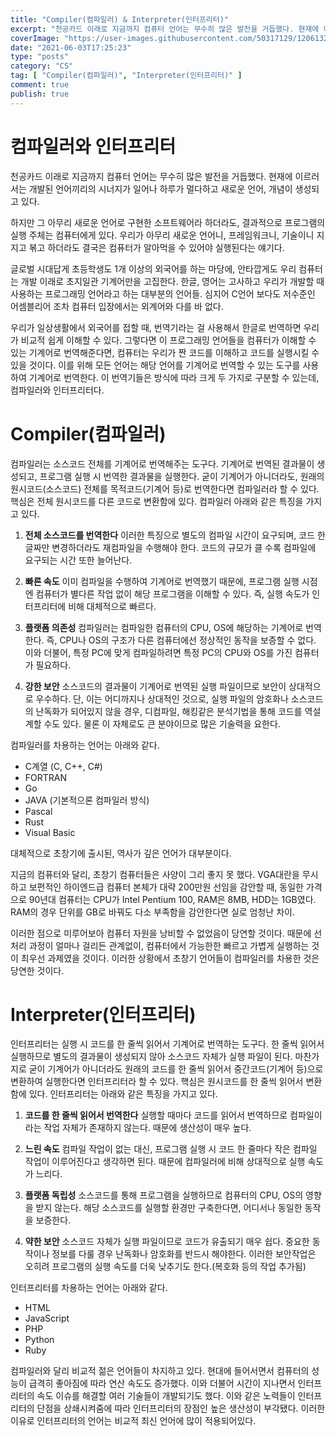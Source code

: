 ```yaml
---
title: "Compiler(컴파일러) & Interpreter(인터프리터)"
excerpt: "천공카드 이래로 지금까지 컴퓨터 언어는 무수히 많은 발전을 거듭했다. 현재에 이르러서는 개발된 언어끼리의 시너지가 일어나 하루가 멀다하고 새로운 언어, 개념이 생성되고 있다. 하지만 그 아무리 새로운 언어로 구현한 소프트웨어라 하더라도, 결과적으로 프로그램의 실행 주체는 컴퓨터에게 있다. 우리가 아무리 새로운 언어니, 프레임워크니, 기술이니 지지고 볶고 하더라도 결국은 컴퓨터가 알아먹을 수 있어야 실행된다는 얘기다. 글로벌 시대답게 초등학생도 1개 이상의 외국어를 하는 마당에, 안타깝게도 우리 컴퓨터는 개발 이래로 초지일관 기계어만을 고집한다. 한글, 영어는 고사하고 우리가 개발할 때 사용하는 프로그래밍 언어라고 하는 대부분의 언어들. 심지어 C언어 보다도 저수준인 어셈블리어 조차 컴퓨터 입장에서는 외계어와 다를 바 없다."
coverImage: "https://user-images.githubusercontent.com/50317129/120613280-0a79f980-c491-11eb-81a9-15e63062db75.png"
date: "2021-06-03T17:25:23"
type: "posts"
category: "CS"
tag: [ "Compiler(컴파일러)", "Interpreter(인터프리터)" ]
comment: true
publish: true
---
```


# 컴파일러와 인터프리터

천공카드 이래로 지금까지 컴퓨터 언어는 무수히 많은 발전을 거듭했다. 현재에 이르러서는 개발된 언어끼리의 시너지가 일어나 하루가 멀다하고 새로운 언어, 개념이 생성되고 있다.

하지만 그 아무리 새로운 언어로 구현한 소프트웨어라 하더라도, 결과적으로 프로그램의 실행 주체는 컴퓨터에게 있다. 우리가 아무리 새로운 언어니, 프레임워크니, 기술이니 지지고 볶고 하더라도 결국은 컴퓨터가 알아먹을 수 있어야 실행된다는 얘기다.

글로벌 시대답게 초등학생도 1개 이상의 외국어를 하는 마당에, 안타깝게도 우리 컴퓨터는 개발 이래로 초지일관 기계어만을 고집한다. 한글, 영어는 고사하고 우리가 개발할 때 사용하는 프로그래밍 언어라고 하는 대부분의 언어들. 심지어 C언어 보다도 저수준인 어셈블리어 조차 컴퓨터 입장에서는 외계어와 다를 바 없다.

우리가 일상생활에서 외국어를 접할 때, 번역기라는 걸 사용해서 한글로 번역하면 우리가 비교적 쉽게 이해할 수 있다. 그렇다면 이 프로그래밍 언어들을 컴퓨터가 이해할 수 있는 기계어로 번역해준다면, 컴퓨터는 우리가 짠 코드를 이해하고 코드를 실행시킬 수 있을 것이다. 이를 위해 모든 언어는 해당 언어를 기계어로 번역할 수 있는 도구를 사용하여 기계어로 번역한다. 이 번역기들은 방식에 따라 크게 두 가지로 구분할 수 있는데, <span class="green-500">컴파일러</span>와 <span class="orange-500">인터프리터</span>다.

# Compiler(컴파일러)

<span class="green-500">컴파일러</span>는 소스코드 전체를 기계어로 번역해주는 도구다. 기계어로 번역된 결과물이 생성되고, 프로그램 실행 시 번역한 결과물을 실행한다. 굳이 기계어가 아니더라도, 원래의 원시코드(소스코드) 전체를 목적코드(기계어 등)로 번역한다면 <span class="green-500">컴파일러</span>라 할 수 있다. 핵심은 전체 원시코드를 다른 코드로 변환함에 있다. <span class="green-500">컴파일러</span> 아래와 같은 특징을 가지고 있다.

1. **전체 소스코드를 번역한다**
   이러한 특징으로 별도의 컴파일 시간이 요구되며, 코드 한 글짜만 변경하더라도 재컴파일을 수행해야 한다. 코드의 규모가 클 수록 컴파일에 요구되는 시간 또한 늘어난다.

2. **빠른 속도**
   이미 컴파일을 수행하여 기계어로 번역했기 때문에, 프로그램 실행 시점엔 컴퓨터가 별다른 작업 없이 해당 프로그램을 이해할 수 있다. 즉, 실행 속도가 <span class="orange-500">인터프리터</span>에 비해 대체적으로 빠르다.

3. **플랫폼 의존성**
   <span class="green-500">컴파일러</span>는 컴파일한 컴퓨터의 CPU, OS에 해당하는 기계어로 번역한다. 즉, CPU나 OS의 구조가 다른 컴퓨터에선 정상적인 동작을 보증할 수 없다. 이와 더불어, 특정 PC에 맞게 컴파일하려면 특정 PC의 CPU와 OS를 가진 컴퓨터가 필요하다.

4. **강한 보안**
   소스코드의 결과물이 기계어로 번역된 실행 파일이므로 보안이 상대적으로 우수하다. 단, 이는 어디까지나 상대적인 것으로, 실행 파일의 암호화나 소스코드의 난독화가 되어있지 않을 경우, 디컴파일, 해킹같은 분석기법을 통해 코드를 역설계할 수도 있다. 물론 이 자체로도 큰 분야이므로 많은 기술력을 요한다.

<span class="green-500">컴파일러</span>를 차용하는 언어는 아래와 같다.

* C계열 (C, C++, C#)
* FORTRAN
* Go
* JAVA (기본적으론 컴파일러 방식)
* Pascal
* Rust
* Visual Basic

대체적으로 초창기에 출시된, 역사가 깊은 언어가 대부분이다.

지금의 컴퓨터와 달리, 초창기 컴퓨터들은 사양이 그리 좋지 못 했다. VGA대란을 무시하고 보편적인 하이엔드급 컴퓨터 본체가 대략 200만원 선임을 감안할 때, 동일한 가격으로 90년대 컴퓨터는 CPU가 Intel Pentium 100, RAM은 8MB, HDD는 1GB였다. RAM의 경우 단위를 GB로 바꿔도 다소 부족함을 감안한다면 실로 엄청난 차이.

이러한 점으로 미루어보아 컴퓨터 자원을 낭비할 수 없었음이 당연할 것이다. 때문에 선처리 과정이 얼마나 걸리든 관계없이, 컴퓨터에서 가능한한 빠르고 가볍게 실행하는 것이 최우선 과제였을 것이다. 이러한 상황에서 초창기 언어들이 <span class="green-500">컴파일러</span>를 차용한 것은 당연한 것이다.

# Interpreter(인터프리터)

<span class="orange-500">인터프리터</span>는 실행 시 코드를 한 줄씩 읽어서 기계어로 번역하는 도구다. 한 줄씩 읽어서 실행하므로 별도의 결과물이 생성되지 않아 소스코드 자체가 실행 파일이 된다. 마찬가지로 굳이 기계어가 아니더라도 원래의 코드를 한 줄씩 읽어서 중간코드(기계어 등)으로 변환하여 실행한다면 <span class="orange-500">인터프리터</span>라 할 수 있다. 핵심은 원시코드를 한 줄씩 읽어서 변환함에 있다. <span class="orange-500">인터프리터</span>는 아래와 같은 특징을 가지고 있다.

1. **코드를 한 줄씩 읽어서 번역한다**
   실행할 때마다 코드를 읽어서 번역하므로 컴파일이라는 작업 자체가 존재하지 않는다. 때문에 생산성이 매우 높다.

2. **느린 속도**
   컴파일 작업이 없는 대신, 프로그램 실행 시 코드 한 줄마다 작은 컴파일 작업이 이루어진다고 생각하면 된다. 때문에 <span class="green-500">컴파일러</span>에 비해 상대적으로 실행 속도가 느리다.

3. **플랫폼 독립성**
   소스코드를 통해 프로그램을 실행하므로 컴퓨터의 CPU, OS의 영향을 받지 않는다. 해당 소스코드를 실행할 환경만 구축한다면, 어디서나 동일한 동작을 보증한다.

4. **약한 보안**
   소스코드 자체가 실행 파일이므로 코드가 유출되기 매우 쉽다. 중요한 동작이나 정보를 다룰 경우 난독화나 암호화를 반드시 해야한다. 이러한 보안작업은 오히려 프로그램의 실행 속도를 더욱 낮추기도 한다.(복호화 등의 작업 추가됨)

<span class="orange-500">인터프리터</span>를 차용하는 언어는 아래와 같다.

* HTML
* JavaScript
* PHP
* Python
* Ruby

<span class="green-500">컴파일러</span>와 달리 비교적 젊은 언어들이 차지하고 있다. 현대에 들어서면서 컴퓨터의 성능이 급격히 좋아짐에 따라 연산 속도도 증가했다. 이와 더불어 시간이 지나면서 인터프리터의 속도 이슈를 해결할 여러 기술들이 개발되기도 했다. 이와 같은 노력들이 <span class="orange-500">인터프리터</span>의 단점을 상쇄시켜줌에 따라 <span class="orange-500">인터프리터</span>의 장점인 높은 생산성이 부각됐다. 이러한 이유로 <span class="orange-500">인터프리터</span>의 언어는 비교적 최신 언어에 많이 적용되어있다.